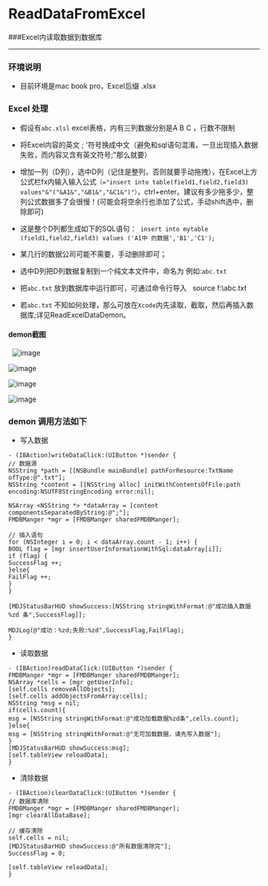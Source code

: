 # ReadDataFromExcel
###Excel内读取数据到数据库

---
### 环境说明
* 目前环境是mac book pro，Excel后缀 .xlsx 

### Excel 处理
* 假设有```abc.xlsl``` excel表格，内有三列数据分别是A B C ，行数不限制


*  将Excel内容的英文 ; '符号换成中文（避免和sql语句混淆，一旦出现插入数据失败，而内容又含有英文符号;"那么就要）
*  增加一列（D列），选中D列（记住是整列，否则就要手动拖拽），在Excel上方公式栏fx内输入输入公式```（="insert into table(field1,field2,field3) values"&"("&A1&","&B1&","&C1&")"）```，ctrl+enter。建议有多少拖多少，整列公式数据多了会很慢！(可能会将空余行也添加了公式，手动shift选中，删除即可)

*  这是整个D列都生成如下的SQL语句：``` insert into mytable (field1,field2,field3) values ('A1中 的数据','B1','C1');```

*  某几行的数据公司可能不需要，手动删除即可；

* 选中D列把D列数据复制到一个纯文本文件中，命名为 例如:```abc.txt```

*  把```abc.txt``` 放到数据库中运行即可，可通过命令行导入
  source f:\abc.txt
  
* 若```abc.txt``` 不知如何处理，那么可放在```Xcode```内先读取，截取，然后再插入数据库;详见ReadExcelDataDemon。

#### demon截图

  ![image](https://github.com/XiaoMingZhiDao/ReadExcelData/blob/master/1.png)

  ![image](https://github.com/XiaoMingZhiDao/ReadExcelData/blob/master/2.png)

  ![image](https://github.com/XiaoMingZhiDao/ReadExcelData/blob/master/3.png)

  ![image](https://github.com/XiaoMingZhiDao/ReadExcelData/blob/master/4.png)
  
### demon 调用方法如下

* 写入数据
``` objc
- (IBAction)writeDataClick:(UIButton *)sender {
// 数据源
NSString *path = [[NSBundle mainBundle] pathForResource:TxtName ofType:@".txt"];
NSString *content = [[NSString alloc] initWithContentsOfFile:path encoding:NSUTF8StringEncoding error:nil];

NSArray <NSString *> *dataArray = [content componentsSeparatedByString:@";"];
FMDBManger *mgr = [FMDBManger sharedFMDBManger];

// 插入语句
for (NSInteger i = 0; i < dataArray.count - 1; i++) {
BOOL flag = [mgr insertUserInformationWithSql:dataArray[i]];
if (flag) {
SuccessFlag ++;
}else{
FailFlag ++;
}
}

[MDJStatusBarHUD showSuccess:[NSString stringWithFormat:@"成功插入数据 %zd 条",SuccessFlag]];

MDJLog(@"成功：%zd;失败:%zd",SuccessFlag,FailFlag);
}  
```

* 读取数据
``` objc
- (IBAction)readDataClick:(UIButton *)sender {
FMDBManger *mgr = [FMDBManger sharedFMDBManger];
NSArray *cells = [mgr getUserInfo];
[self.cells removeAllObjects];
[self.cells addObjectsFromArray:cells];
NSString *msg = nil;
if(cells.count){
msg = [NSString stringWithFormat:@"成功加载数据%zd条",cells.count];
}else{
msg = [NSString stringWithFormat:@"无可加载数据，请先写入数据"];
}
[MDJStatusBarHUD showSuccess:msg];
[self.tableView reloadData];
} 
```

* 清除数据
``` objc
- (IBAction)clearDataClick:(UIButton *)sender {
// 数据库清除
FMDBManger *mgr = [FMDBManger sharedFMDBManger];
[mgr clearAllDataBase];

// 缓存清除
self.cells = nil;
[MDJStatusBarHUD showSuccess:@"所有数据清除完"];
SuccessFlag = 0;

[self.tableView reloadData];
}
 
```


  
  
  
  
  
  




